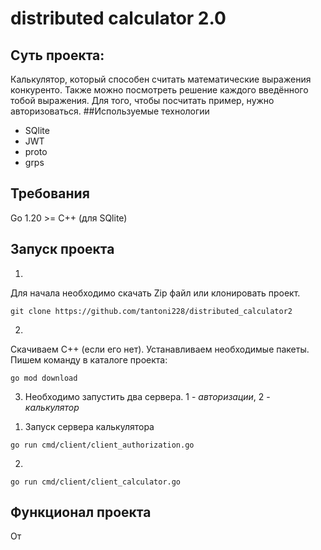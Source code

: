 # distributed calculator 2.0
## Суть проекта:
Калькулятор, который способен считать математические выражения конкуренто.
Также можно посмотреть решение каждого введённого тобой выражения.
Для того, чтобы посчитать пример, нужно авторизоваться.
##Используемые технологии
* SQlite
* JWT
* proto
* grps
## Требования
Go 1.20 >=
C++ (для SQlite)
## Запуск проекта
1)
Для начала необходимо скачать Zip файл или клонировать проект.
```shell
git clone https://github.com/tantoni228/distributed_calculator2
```
2) 
Скачиваем C++ (если его нет).
Устанавливаем необходимые пакеты. Пишем команду в каталоге проекта:
```shell
go mod download 
```
3) Необходимо запустить два сервера. 1 - *авторизации*, 2 - *калькулятор*
1. Запуск сервера калькулятора
```shell
go run cmd/client/client_authorization.go
```
2. 
```shell
go run cmd/client/client_calculator.go
```
## Функционал проекта
От

